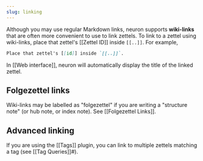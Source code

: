 ```yaml
---
slug: linking
---
```


Although you may use regular Markdown links, neuron supports **wiki-links** that are often more convenient to use to link zettels. To link to a zettel using wiki-links, place that zettel's [[Zettel ID]] inside `[[..]]`. For example,

```markdown
Place that zettel's [[id]] inside `[[..]]`. 
```

In [[Web interface]], neuron will automatically display the title of the
linked zettel.

## Folgezettel links

Wiki-links may be labelled as "folgezettel" if you are writing a "structure note" (or hub note, or index note). See [[Folgezettel Links]].

## Advanced linking

If you are using the [[Tags]] plugin, you can link to multiple zettels matching a tag (see [[Tag Queries]]#).
